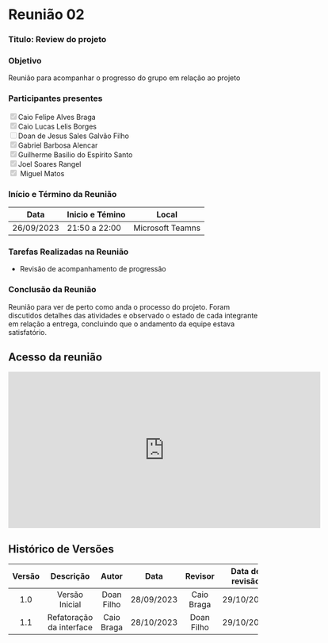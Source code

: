 # **Reunião 02** 
### **Titulo**: Review do projeto  

### **Objetivo**
Reunião para acompanhar o progresso do grupo em relação ao projeto 

### **Participantes presentes**
<label><input type="checkbox" checked disabled>Caio Felipe Alves Braga</label><br>
<label><input type="checkbox" checked disabled>Caio Lucas Lelis Borges</label><br>
<label><input type="checkbox" disabled>Doan de Jesus Sales Galvão Filho</label><br>
<label><input type="checkbox" checked disabled>Gabriel Barbosa Alencar</label><br>
<label><input type="checkbox" checked disabled>Guilherme Basilio do Espírito Santo</label><br>
<label><input type="checkbox" checked disabled>Joel Soares Rangel</label><br>
<label><input type="checkbox" checked disabled> Miguel Matos</label><br>

### **Início e Término da Reunião**

| Data       | Inicio e Témino | Local            |
|------------|-----------------|------------------|
| 26/09/2023 | 21:50 a 22:00   | Microsoft Teamns |

### **Tarefas Realizadas na Reunião**
- Revisão de acompanhamento de progressão 

### **Conclusão da Reunião**

Reunião para ver de perto como anda o processo do projeto. Foram discutidos detalhes das atividades e observado o estado de cada integrante em relação a entrega, concluindo que o andamento da equipe estava satisfatório.


## **Acesso da reunião**
<iframe width="630" height="315" src="https://www.youtube.com/embed/Jqy9R8mqXY0?si=a9EXVRPrIt6XNEc0" title="YouTube video player" frameborder="0" allow="accelerometer; autoplay; clipboard-write; encrypted-media; gyroscope; picture-in-picture; web-share" allowfullscreen></iframe>

## **Histórico de Versões**

| Versão |          Descrição              |     Autor      |      Data      |   Revisor     |    Data de revisão    |  
|:------:|:-------------------------------:|:--------------:|:--------------:|:-------------:|:---------------------:|
|  1.0   | Versão Inicial|   Doan Filho  |   28/09/2023   | Caio Braga  |  29/10/2023  |
| 1.1    | Refatoração da interface  | Caio Braga | 28/10/2023 | Doan Filho  | 29/10/2023 |
